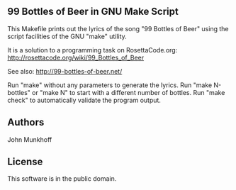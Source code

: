 ## 99 Bottles of Beer in GNU Make Script

This Makefile prints out the lyrics of the song "99 Bottles of Beer"
using the script facilities of the GNU "make" utility.

It is a solution to a programming task on RosettaCode.org:
  http://rosettacode.org/wiki/99_Bottles_of_Beer

See also:
  http://99-bottles-of-beer.net/

Run "make" without any parameters to generate the lyrics.
Run "make N-bottles" or "make N" to start with a different number of bottles.
Run "make check" to automatically validate the program output.

## Authors

John Munkhoff

## License

This software is in the public domain.
